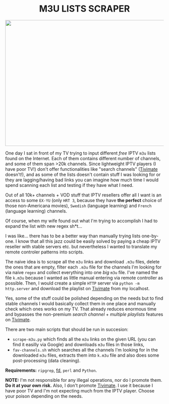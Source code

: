<h1 align="center">
 M3U LISTS SCRAPER
</h1> 

<p align="center">
<img src = 'https://techunwrapped.com/wp-content/uploads/2022/01/BeIN-Sports-has-several-pirate-streaming-sites-blocked.jpg)' width='800' height='400'> 
</p>

One day I sat in front of my TV trying to input different *free* IPTV ```m3u``` lists found on the Internet. Each of them contains different number of channels, and some of them span >20k channels. Since lightweight IPTV players (I have poor TV!) don't offer functionalities like "search channels" ([Tivimate](https://www.tivimate.org/en) doesn't!), and as some of the lists doesn't contain stuff I was looking for or they are lagging/having bad links you can imagine how much time I would spend scanning each list and testing if they have what I need.

Out of all 10k+ channels + VOD stuff that IPTV resellers offer all I want is an access to some ```EX-YU``` (only ```HRT 3```, because they have **the perfect** choice of those non-Americana movies), ```Swedish``` (language learning) and ```French``` (language learning) channels. 

Of course, when my wife found out what I'm trying to accomplish I had to expand the list with new regex sh\*t...

I was like... there has to be a better way than manually trying lists one-by-one. I know that all this jazz could be easily solved by paying a cheap IPTV reseller with stable servers etc. but nevertheless I wanted to translate my remote controler patterns into scripts. 

The naive idea is to scrape all the ```m3u``` links and download ```.m3u``` files, delete the ones that are empty, filter each ```.m3u``` file for the channels I'm looking for via naive ```regex``` and collect everything into one *big* ```m3u``` file. I've named the file ```k.m3u``` because I wanted as little  manual entering via remote controller as possible. Then, I would create a simple ```HTTP``` server via ```python -m http.server``` and download the playlist on [Tivimate](https://www.tivimate.org/en) from my localhost.

Yes, some of the stuff could be polished depending on the needs but to find stable channels I would basically collect them in one place and manually check which ones works on my TV. That already reduces enormous time and bypasses the non-premium *search channel* + *multiple playlists* features on [Tivimate](https://www.tivimate.org/en). 

There are two main scripts that should be run in succesion:
- ```scrape-m3u.py``` which finds all the ```m3u``` links on the given URL (you can find it easilly via Google) and downloads ```m3u``` files in those links, 
- ```fav-channels.sh``` which searches all the channels I'm looking for in the downloaded ```m3u``` files, extracts them into ```k.m3u``` file and also does some post-processing (data cleaning). 

**Requirements:**
```ripgrep```, [fd](https://github.com/sharkdp/fd), ```perl``` and ```Python```.

**NOTE:** I'm not responsible for any illegal operations, nor do I promote them. **Do it at your own risk.**
Also, I don't promote [Tivimate](https://www.tivimate.org/en). I use it because I have poor TV and I'm not expecting much from the IPTV player. Choose your poison depending on the needs.

